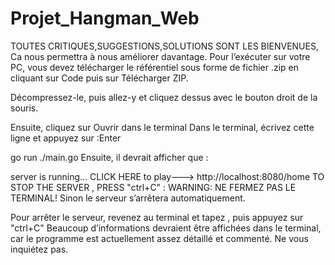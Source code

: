# Projet_Hangman_Web
TOUTES CRITIQUES,SUGGESTIONS,SOLUTIONS SONT LES BIENVENUES, Ca nous permettra à nous améliorer davantage.
Pour l’exécuter sur votre PC, vous devez télécharger le référentiel sous forme de fichier .zip en cliquant sur Code puis sur Télécharger ZIP.

Décompressez-le, puis allez-y et cliquez dessus avec le bouton droit de la souris.

Ensuite, cliquez sur Ouvrir dans le terminal 
Dans le terminal, écrivez cette ligne et appuyez sur :Enter

go run ./main.go
Ensuite, il devrait afficher que :

server is running...
CLICK HERE to play---> http://localhost:8080/home
TO STOP THE SERVER , PRESS  "ctrl+C" :
WARNING: NE FERMEZ PAS LE TERMINAL! Sinon le serveur s’arrêtera automatiquement.


Pour arrêter le serveur, revenez au terminal et tapez , puis appuyez sur "ctrl+C"
Beaucoup d’informations devraient être affichées dans le terminal, car le programme est actuellement assez détaillé et commenté. Ne vous inquiétez pas.
